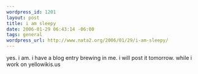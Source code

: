 ```yaml
--- 
wordpress_id: 1201
layout: post
title: i am sleepy
date: 2006-01-29 06:43:14 -06:00
tags: general
wordpress_url: http://www.nata2.org/2006/01/29/i-am-sleepy/
---
```

yes. i am. i have a blog entry brewing in me. i will post it tomorrow. while i work on yellowikis.us
